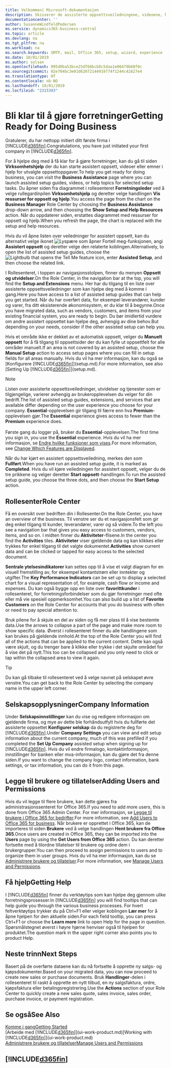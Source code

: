 ```yaml
---
title: Velkommen| Microsoft-dokumentasjon
description: Skisserer de assisterte oppsettsveiledningene, videoene, hjelpeemnene og sidene og sidene du bruker til å bli klar til å gjøre forretninger i Business Central.
documentationcenter: ''
author: SusanneWindfeldPedersen
ms.service: dynamics365-business-central
ms.topic: article
ms.devlang: na
ms.tgt_pltfrm: na
ms.workload: na
ms.search.keywords: SMTP, mail, Office 365, setup, wizard, experience
ms.date: 10/01/2019
ms.author: solsen
ms.openlocfilehash: 095d8ba53bce25df66bcb8c5daa1e06479b68f0c
ms.sourcegitcommit: 02e704bc3e01d62072144919774f1244c42827e4
ms.translationtype: HT
ms.contentlocale: nb-NO
ms.lasthandoff: 10/01/2019
ms.locfileid: "2315303"
---
```

# <a name="getting-ready-for-doing-business"></a><span data-ttu-id="47b2c-103">Bli klar til å gjøre forretninger</span><span class="sxs-lookup"><span data-stu-id="47b2c-103">Getting Ready for Doing Business</span></span>
<span data-ttu-id="47b2c-104">Gratulerer, du har nettopp initiert ditt første firma i [!INCLUDE[d365fin](includes/d365fin_md.md)].</span><span class="sxs-lookup"><span data-stu-id="47b2c-104">Congratulations, you have just initiated your first company in [!INCLUDE[d365fin](includes/d365fin_md.md)].</span></span>

<span data-ttu-id="47b2c-105">For å hjelpe deg med å få klar for å gjøre forretninger, kan du gå til siden **Virksomhetshjelp** der du kan starte assistert oppsett, videoer eller emner i hjelp for utvalgte oppsettoppgaver.</span><span class="sxs-lookup"><span data-stu-id="47b2c-105">To help you get ready for doing business, you can visit the **Business Assistance** page where you can launch assisted setup guides, videos, or help topics for selected setup tasks.</span></span> <span data-ttu-id="47b2c-106">Du åpner siden fra diagrammet i rollesenteret **Forretningsleder** ved å velge rullegardinpilen **Virksomhetshjelp** og deretter velge handlingen **Vis ressurser for oppsett og hjelp**.</span><span class="sxs-lookup"><span data-stu-id="47b2c-106">You access the page from the chart on the **Business Manager** Role Center by choosing the **Business Assistance** drop-down arrow, and then choosing the **Show Setup and Help Resources** action.</span></span> <span data-ttu-id="47b2c-107">Når du oppdaterer siden, erstattes diagrammet med ressurser for oppsett og hjelp.</span><span class="sxs-lookup"><span data-stu-id="47b2c-107">When you refresh the page, the chart is replaced with the setup and help resources.</span></span>

<span data-ttu-id="47b2c-108">Hvis du vil åpne listen over veiledninger for assistert oppsett, kan du alternativt velge ikonet ![Lyspære som åpner Fortell meg-funksjonen](media/ui-search/search_small.png "Fortell hva du vil gjøre"), angi **Assistert oppsett** og deretter velge den relaterte koblingen.</span><span class="sxs-lookup"><span data-stu-id="47b2c-108">Alternatively, to open the list of assisted setup guides, choose the ![Lightbulb that opens the Tell Me feature](media/ui-search/search_small.png "Tell me what you want to do") icon, enter **Assisted Setup**, and then choose the related link.</span></span>

<span data-ttu-id="47b2c-109">I Rollesenteret, i toppen av navigasjonsstolpen, finner du menyen **Oppsett og utvidelser**.</span><span class="sxs-lookup"><span data-stu-id="47b2c-109">On the Role Center, in the navigation bar at the top, you will find the **Setup and Extensions** menu.</span></span> <span data-ttu-id="47b2c-110">Her har du tilgang til en liste over assisterte oppsettsveiledninger som kan hjelpe deg med å komme i gang.</span><span class="sxs-lookup"><span data-stu-id="47b2c-110">Here you have access to a list of assisted setup guides that can help you get started.</span></span> <span data-ttu-id="47b2c-111">Når du har overført data, for eksempel leverandører, kunder og varer, fra ditt eksisterende økonomisystem, er du klar til å begynne.</span><span class="sxs-lookup"><span data-stu-id="47b2c-111">Once you have migrated data, such as vendors, customers, and items from your existing financial system, you are ready to begin.</span></span> <span data-ttu-id="47b2c-112">Du bør imidlertid vurdere om andre assistert oppsettet kan hjelpe deg, avhengig av dine behov.</span><span class="sxs-lookup"><span data-stu-id="47b2c-112">But depending on your needs, consider if the other assisted setup can help you.</span></span>

<span data-ttu-id="47b2c-113">Hvis et område ikke er dekket av et automatisk oppsett, velger du **Manuelt oppsett** for å få tilgang til oppsettsider der du kan fylle ut oppsettfelt for alle områder manuelt.</span><span class="sxs-lookup"><span data-stu-id="47b2c-113">If an area is not covered by an assisted setup, choose the **Manual Setup** action to access setup pages where you can fill in setup fields for all areas manually.</span></span> <span data-ttu-id="47b2c-114">Hvis du vil ha mer informasjon, kan du også se [Konfigurere [!INCLUDE[d365fin](includes/d365fin_md.md)]](setup.md).</span><span class="sxs-lookup"><span data-stu-id="47b2c-114">For more information, see also [Setting Up [!INCLUDE[d365fin](includes/d365fin_md.md)]](setup.md).</span></span>

> [!NOTE]  
> <span data-ttu-id="47b2c-115">Listen over assisterte oppsettsveiledninger, utvidelser og tjenester som er tilgjengelige, varierer avhengig av brukeropplevelsen du velger for din bedrift.</span><span class="sxs-lookup"><span data-stu-id="47b2c-115">The list of assisted setup guides, extensions, and services that are available differ depending on the user experience you choose for your company.</span></span> <span data-ttu-id="47b2c-116">**Essential**-opplevelsen gir tilgang til færre enn hva **Premium**-opplevelsen gjør.</span><span class="sxs-lookup"><span data-stu-id="47b2c-116">The **Essential** experience gives access to fewer than the **Premium** experience does.</span></span><br /><br />
> <span data-ttu-id="47b2c-117">Første gang du logger på, bruker du **Essential**-opplevelsen.</span><span class="sxs-lookup"><span data-stu-id="47b2c-117">The first time you sign in, you use the **Essential** experience.</span></span> <span data-ttu-id="47b2c-118">Hvis du vil ha mer informasjon, se [Endre hvilke funksjoner som vises](ui-experiences.md).</span><span class="sxs-lookup"><span data-stu-id="47b2c-118">For more information, see [Change Which Features are Displayed](ui-experiences.md).</span></span>

<span data-ttu-id="47b2c-119">Når du har kjørt en assistert oppsettsveiledning, merkes den som **Fullført**.</span><span class="sxs-lookup"><span data-stu-id="47b2c-119">When you have run an assisted setup guide, it is marked as **Completed**.</span></span> <span data-ttu-id="47b2c-120">Hvis du vil kjøre veiledningen for assistert oppsett, velger du de tre prikkene og velger deretter **Start oppsett**-handlingen.</span><span class="sxs-lookup"><span data-stu-id="47b2c-120">To run the assisted setup guide, you choose the three dots, and then choose the **Start Setup** action.</span></span>

## <a name="role-center"></a><span data-ttu-id="47b2c-121">Rollesenter</span><span class="sxs-lookup"><span data-stu-id="47b2c-121">Role Center</span></span>
<span data-ttu-id="47b2c-122">Få en oversikt over bedriften din i Rollesenter.</span><span class="sxs-lookup"><span data-stu-id="47b2c-122">On the Role Center, you have an overview of the business.</span></span> <span data-ttu-id="47b2c-123">Til venstre ser du et navigasjonsfelt som gir deg enkel tilgang til kunder, leverandører, varer og så videre.</span><span class="sxs-lookup"><span data-stu-id="47b2c-123">To the left you see a navigation bar that gives you easy access to customers, vendors, items, and so on.</span></span> <span data-ttu-id="47b2c-124">I midten finner du **Aktiviteter**-flisene.</span><span class="sxs-lookup"><span data-stu-id="47b2c-124">In the center you find the **Activities** tiles.</span></span> <span data-ttu-id="47b2c-125">**Aktiviteter** viser gjeldende data og kan klikkes eller trykkes for enkel tilgang til det valgte dokumentet.</span><span class="sxs-lookup"><span data-stu-id="47b2c-125">**Activities** show current data and can be clicked or tapped for easy access to the selected document.</span></span>

<span data-ttu-id="47b2c-126">**Sentrale ytelsesindikatorer** kan settes opp til å vise et valgt diagram for en visuell fremstilling av, for eksempel kontantstrøm eller inntekter og utgifter.</span><span class="sxs-lookup"><span data-stu-id="47b2c-126">The **Key Performance Indicators** can be set up to display a selected chart for a visual representation of, for example, cash flow or income and expenses.</span></span> <span data-ttu-id="47b2c-127">Du kan også bygge opp en liste over **favorittkunder** i rollesenteret, for forretningsforbindelser som du gjør forretninger med ofte eller må vie spesiell oppmerksomhet.</span><span class="sxs-lookup"><span data-stu-id="47b2c-127">You can also build up a list of **Favorite Customers** on the Role Center for accounts that you do business with often or need to pay special attention to.</span></span>

<span data-ttu-id="47b2c-128">Bruk pilene for å skjule en del av siden og få mer plass til å vise bestemte data.</span><span class="sxs-lookup"><span data-stu-id="47b2c-128">Use the arrows to collapse a part of the page and make more room to show specific data.</span></span> <span data-ttu-id="47b2c-129">Øverst i rollesenteret finner du alle handlingene som kan brukes på gjeldende innhold.</span><span class="sxs-lookup"><span data-stu-id="47b2c-129">At the top of the Role Center you will find all of the actions that can be applied to the current content.</span></span> <span data-ttu-id="47b2c-130">Dette kan også være skjult, og du trenger bare å klikke eller trykke i det skjulte området for å vise det på nytt.</span><span class="sxs-lookup"><span data-stu-id="47b2c-130">This too can be collapsed and you only need to click or tap within the collapsed area to view it again.</span></span>

> [!TIP]  
> <span data-ttu-id="47b2c-131">Du kan gå tilbake til rollesenteret ved å velge navnet på selskapet øvre venstre.</span><span class="sxs-lookup"><span data-stu-id="47b2c-131">You can get back to the Role Center by selecting the company name in the upper left corner.</span></span>

## <a name="company-information"></a><span data-ttu-id="47b2c-132">Selskapsopplysninger</span><span class="sxs-lookup"><span data-stu-id="47b2c-132">Company Information</span></span>
<span data-ttu-id="47b2c-133">Under **Selskapsinnstillinger** kan du vise og redigere informasjon om gjeldende firma, og mye av dette ble forhåndsutfylt hvis du fullførte det assisterte oppsettet **Konfigurer selskap** da du registrerte deg for [!INCLUDE[d365fin](includes/d365fin_md.md)].</span><span class="sxs-lookup"><span data-stu-id="47b2c-133">Under **Company Settings** you can view and edit setup information about the current company, much of this was prefilled if you completed the **Set Up Company** assisted setup when signing up for [!INCLUDE[d365fin](includes/d365fin_md.md)].</span></span> <span data-ttu-id="47b2c-134">Hvis du vil endre firmalogo, kontaktinformasjon, innstillinger for banken eller mva-informasjon, kan du gjøre det fra denne siden.</span><span class="sxs-lookup"><span data-stu-id="47b2c-134">If you want to change the company logo, contact information, bank settings, or tax information, you can do it from this page.</span></span>    

## <a name="adding-users-and-permissions"></a><span data-ttu-id="47b2c-135">Legge til brukere og tillatelser</span><span class="sxs-lookup"><span data-stu-id="47b2c-135">Adding Users and Permissions</span></span>
<span data-ttu-id="47b2c-136">Hvis du vil legge til flere brukere, kan dette gjøres fra administrasjonssenteret for Office 365.</span><span class="sxs-lookup"><span data-stu-id="47b2c-136">If you need to add more users, this is done from Office 365 Admin Center.</span></span> <span data-ttu-id="47b2c-137">For mer informasjon, se [Legge til brukere i Office 365 for bedrifter](https://support.office.com/en-us/article/Add-users-to-Office-365-for-business-435ccec3-09dd-4587-9ebd-2f3cad6bc2bc).</span><span class="sxs-lookup"><span data-stu-id="47b2c-137">For more information, see [Add Users to Office 365 for business](https://support.office.com/en-us/article/Add-users-to-Office-365-for-business-435ccec3-09dd-4587-9ebd-2f3cad6bc2bc).</span></span> <span data-ttu-id="47b2c-138">Når brukere er opprettet i Office 365, kan de importeres til siden **Brukere** ved å velge handlingen **Hent brukere fra Office 365**.</span><span class="sxs-lookup"><span data-stu-id="47b2c-138">Once users are created in Office 365, they can be imported into the **Users** page by using the **Get Users from Office 365** action.</span></span> <span data-ttu-id="47b2c-139">Du kan deretter fortsette med å tilordne tillatelser til brukere og ordne dem i brukergrupper.</span><span class="sxs-lookup"><span data-stu-id="47b2c-139">You can then proceed to assign permissions to users and to organize them in user groups.</span></span> <span data-ttu-id="47b2c-140">Hvis du vil ha mer informasjon, kan du se [Administrere brukere og tillatelser](ui-how-users-permissions.md).</span><span class="sxs-lookup"><span data-stu-id="47b2c-140">For more information, see [Manage Users and Permissions](ui-how-users-permissions.md).</span></span>  

## <a name="getting-help"></a><span data-ttu-id="47b2c-141">Få hjelp</span><span class="sxs-lookup"><span data-stu-id="47b2c-141">Getting Help</span></span>
<span data-ttu-id="47b2c-142">I [!INCLUDE[d365fin](includes/d365fin_md.md)] finner du verktøytips som kan hjelpe deg gjennom ulike forretningsprosesser.</span><span class="sxs-lookup"><span data-stu-id="47b2c-142">In [!INCLUDE[d365fin](includes/d365fin_md.md)] you will find tooltips that can help guide you through the various business processes.</span></span> <span data-ttu-id="47b2c-143">For hvert feltverktøytips trykker du på Ctrl+F1 eller velger koblingen **Lær mer** for å åpne hjelpen for den aktuelle siden.</span><span class="sxs-lookup"><span data-stu-id="47b2c-143">For each field tooltip, you can press Ctrl+F1 or choose the **Learn more** link to open Help for the page in question.</span></span> <span data-ttu-id="47b2c-144">Spørsmålstegnet øverst i høyre hjørne henviser også til hjelpen for produktet.</span><span class="sxs-lookup"><span data-stu-id="47b2c-144">The question mark in the upper right corner also points you to product Help.</span></span>

## <a name="next-steps"></a><span data-ttu-id="47b2c-145">Neste trinn</span><span class="sxs-lookup"><span data-stu-id="47b2c-145">Next Steps</span></span>
<span data-ttu-id="47b2c-146">Basert på de overførte dataene kan du nå fortsette å opprette ny salgs- og kjøpsdokumenter.</span><span class="sxs-lookup"><span data-stu-id="47b2c-146">Based on your migrated data, you can now proceed to create new sales or purchase documents.</span></span> <span data-ttu-id="47b2c-147">Bruk **Handlinger**-delen i rollesenteret til raskt å opprette en nytt tilbud, en ny salgsfaktura, ordre, kjøpsfaktura eller betalingsregistrering.</span><span class="sxs-lookup"><span data-stu-id="47b2c-147">Use the **Actions** section of your Role Center to quickly create a new sales quote, sales invoice, sales order, purchase invoice, or payment registration.</span></span>

## <a name="see-also"></a><span data-ttu-id="47b2c-148">Se også</span><span class="sxs-lookup"><span data-stu-id="47b2c-148">See Also</span></span>
[<span data-ttu-id="47b2c-149">Komme i gang</span><span class="sxs-lookup"><span data-stu-id="47b2c-149">Getting Started</span></span>](product-get-started.md)  
<span data-ttu-id="47b2c-150">[Arbeide med [!INCLUDE[d365fin](includes/d365fin_md.md)]](ui-work-product.md)</span><span class="sxs-lookup"><span data-stu-id="47b2c-150">[Working with [!INCLUDE[d365fin](includes/d365fin_md.md)]](ui-work-product.md)</span></span>  
[<span data-ttu-id="47b2c-151">Administrere brukere og tillatelser</span><span class="sxs-lookup"><span data-stu-id="47b2c-151">Manage Users and Permissions</span></span>](ui-how-users-permissions.md)

## [!INCLUDE[d365fin](includes/free_trial_md.md)]  
